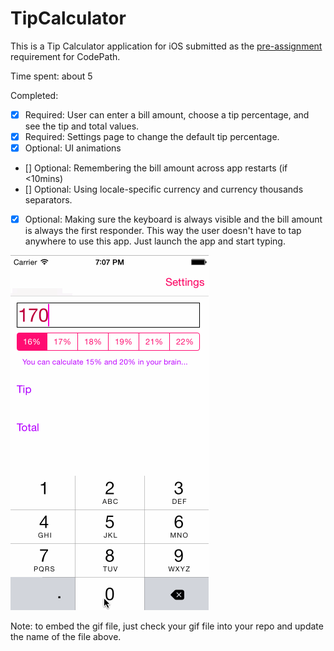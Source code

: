 # TipCalculator

This is a Tip Calculator application for iOS submitted as the [pre-assignment](https://gist.github.com/timothy1ee/7747214) requirement for CodePath.

Time spent: about 5

Completed:

* [x] Required: User can enter a bill amount, choose a tip percentage, and see the tip and total values.
* [x] Required: Settings page to change the default tip percentage.
* [x] Optional: UI animations
* [] Optional: Remembering the bill amount across app restarts (if <10mins)
* [] Optional: Using locale-specific currency and currency thousands separators.
* [x] Optional: Making sure the keyboard is always visible and the bill amount is always the first responder. This way the user doesn't have to tap anywhere to use this app. Just launch the app and start typing.

![Video Walkthrough](calculator-demo.gif)

Note: to embed the gif file, just check your gif file into your repo and update the name of the file above.
